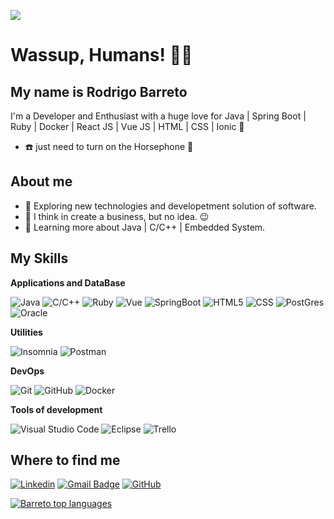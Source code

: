 ![](https://komarev.com/ghpvc/?username=rodrigo1408&color=006bed)

<h1>Wassup, Humans! 🖖🏽 </h1>  

## My name is Rodrigo Barreto
  I'm a Developer and Enthusiast with a huge love for Java | Spring Boot | Ruby | Docker | React JS | Vue JS | HTML | CSS | Ionic 🚀 

- :telephone: just need to turn on the Horsephone 🐎

## About me

- 🤔 Exploring new technologies and developetment solution of software.
- 💼 I think in create a business, but no idea. 😉
- 🌱 Learning more about Java | C/C++ | Embedded System.

## My Skills

**Applications and DataBase**

![Java](https://img.shields.io/badge/Java-ED8B00?style=flat&logo=openjdk&logoColor=white)
![C/C++](https://img.shields.io/badge/-C/C++-333333?style=flat&logo=C%2B%2B&logoColor=00599C)
![Ruby](https://img.shields.io/badge/Ruby_on_Rails-CC0000?style=flat&logo=ruby-on-rails&logoColor=white)
![Vue](https://img.shields.io/badge/Vue.js-35495E?style=flat&logo=vuedotjs&logoColor=4FC08D)
![SpringBoot](https://img.shields.io/badge/SpringBoot-6DB33F?style=flat-square&logo=Spring&logoColor=white)
![HTML5](https://img.shields.io/badge/-HTML5-333333?style=flat&logo=HTML5)
![CSS](https://img.shields.io/badge/-CSS-333333?style=flat&logo=CSS3&logoColor=1572B6)
![PostGres](https://img.shields.io/badge/postgresql-4169e1?style=flat&logo=postgresql&logoColor=white)
![Oracle](https://img.shields.io/badge/Oracle-F80000?style=flat&logo=Oracle&logoColor=white)

**Utilities**

![Insomnia](https://img.shields.io/badge/-Insomnia-333333?style=flat&logo=insomnia)
![Postman](https://img.shields.io/badge/-Postman-333333?style=flat&logo=postman)

**DevOps**

![Git](https://img.shields.io/badge/-Git-333333?style=flat&logo=git)
![GitHub](https://img.shields.io/badge/-GitHub-333333?style=flat&logo=github)
![Docker](https://img.shields.io/badge/-Docker-333333?style=flat&logo=docker) 

**Tools of development**

![Visual Studio Code](https://img.shields.io/badge/Visual%20Studio%20Code-007ACC?style-flat&logo=visualstudiocode&logoColor=fff)
![Eclipse](https://img.shields.io/badge/-Eclipse-333333?style=flat&logo=eclipse-ide&logoColor=2C2255)
![Trello](https://img.shields.io/badge/-Trello-333333?style=flat&logo=trello&logoColor=007ACC)


## Where to find me

[![Linkedin](https://img.shields.io/badge/-Rodrigo-blue?style=flat-square&logo=Linkedin&logoColor=white&link=https://www.linkedin.com/in/rodrigo-barreto-2b1ba6129/)](https://www.linkedin.com/in/rodrigo-barreto-2b1ba6129/)
[![Gmail Badge](https://img.shields.io/badge/-rodrigobarreto744@email.com-006bed?style=flat-square&logo=Gmail&logoColor=white&link=mailto:rodrigobarreto744@gmail.com)](mailto:rodrigobarreto744@gmail.com)
[![GitHub](https://img.shields.io/github/followers/rodrigo1408?label=follow&style=social)](https://github.com/rodrigo1408)
<div align="left">
  
[![Barreto top languages](https://github-readme-stats.vercel.app/api/top-langs/?username=rodrigo1408&theme=dark)](https://github.com/anuraghazra/github-readme-stats) 
</div>




